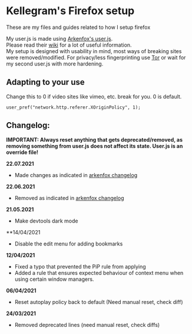 # Kellegram's Firefox setup
These are my files and guides related to how I setup firefox  
  
My user.js is made using [Arkenfox's user.js](https://github.com/arkenfox/user.js).  
Please read their [wiki](https://github.com/arkenfox/user.js/wiki) for a lot of useful information.  
My setup is designed with usability in mind, most ways of breaking sites were removed/modified. For privacy/less fingerprinting use [Tor](https://www.torproject.org/) or wait for my second user.js with more hardening.

## Adapting to your use
Change this to 0 if video sites like vimeo, etc. break for you. 0 is default.

    user_pref("network.http.referer.XOriginPolicy", 1);


## Changelog:

**IMPORTANT: Always reset anything that gets deprecated/removed, as removing something from user.js does not affect its state. User.js is an override file!**

**22.07.2021**
- Made changes as indicated in [arkenfox changelog](https://github.com/arkenfox/user.js/issues/1217)

**22.06.2021**
- Removed as indicated in [arkenfox changelog](https://github.com/arkenfox/user.js/issues/1191)


**21.05.2021**
- Make devtools dark mode

**14/04/2021
- Disable the edit menu for adding bookmarks

**12/04/2021**
- Fixed a typo that prevented the PiP rule from applying
- Added a rule that ensures expected behaviour of context menu when using certain window managers.

**06/04/2021**
- Reset autoplay policy back to default (Need manual reset, check diff)

**24/03/2021**
- Removed deprecated lines (need manual reset, check diffs)
